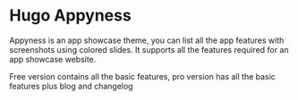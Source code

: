 # Hugo Appyness

Appyness is an app showcase theme, you can list all the app features with screenshots using colored slides. It supports all the features required for an app showcase website.

Free version contains all the basic features, pro version has all the basic features plus blog and changelog  